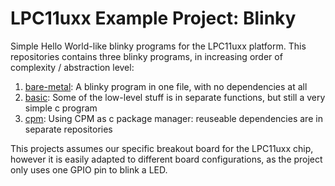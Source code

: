 # LPC11uxx Example Project: Blinky

Simple Hello World-like blinky programs for the LPC11uxx platform.
This repositories contains three blinky programs, in increasing order of complexity / abstraction level:

1. [bare-metal](/bare-metal/): A blinky program in one file, with no dependencies at all
2. [basic](/basic/): Some of the low-level stuff is in separate functions, but still a very simple c program
3. [cpm](/cpm/): Using CPM as c package manager: reuseable dependencies are in separate repositories

This projects assumes our specific breakout board for the LPC11uxx chip, however it is easily adapted to different board configurations, as the project only uses one GPIO pin to blink a LED.
